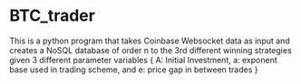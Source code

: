 # BTC_trader
This is a python program that takes Coinbase Websocket data as input and creates a NoSQL database of order n to the 3rd different winning strategies given 3 different parameter variables { A: Initial Investment, a: exponent base used in trading scheme, and e: price gap in between trades }
